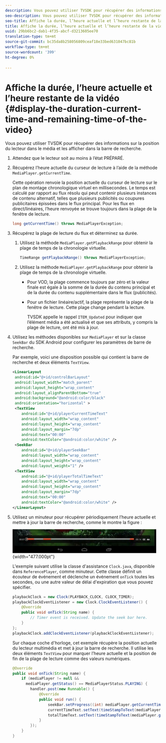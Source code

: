 ```yaml
---
description: Vous pouvez utiliser TVSDK pour récupérer des informations sur la position du lecteur dans le média et les afficher dans la barre de recherche.
seo-description: Vous pouvez utiliser TVSDK pour récupérer des informations sur la position du lecteur dans le média et les afficher dans la barre de recherche.
seo-title: Affiche la durée, l’heure actuelle et l’heure restante de la vidéo.
title: Affiche la durée, l’heure actuelle et l’heure restante de la vidéo.
uuid: 29bb6bc2-dab1-4f35-abcf-d3213605ee70
translation-type: tm+mt
source-git-commit: bc35da8b258056809ceaf18e33bed631047bc81b
workflow-type: tm+mt
source-wordcount: '399'
ht-degree: 0%

---
```



# Affiche la durée, l’heure actuelle et l’heure restante de la vidéo {#display-the-duration-current-time-and-remaining-time-of-the-video}

Vous pouvez utiliser TVSDK pour récupérer des informations sur la position du lecteur dans le média et les afficher dans la barre de recherche.

1. Attendez que le lecteur soit au moins à l’état PRÉPARÉ.
1. Récupérez l’heure actuelle du curseur de lecture à l’aide de la méthode `MediaPlayer.getCurrentTime`.

   Cette opération renvoie la position actuelle du curseur de lecture sur le plan de montage chronologique virtuel en millisecondes. Le temps est calculé par rapport au flux résolu qui peut contenir plusieurs instances de contenu alternatif, telles que plusieurs publicités ou coupures publicitaires épissées dans le flux principal. Pour les flux en direct/linéaires, l’heure renvoyée se trouve toujours dans la plage de la fenêtre de lecture.

   ```java
   long getCurrentTime() throws MediaPlayerException;
   ```

1. Récupérez la plage de lecture du flux et déterminez sa durée.
   1. Utilisez la méthode `MediaPlayer.getPlaybackRange` pour obtenir la plage de temps de la chronologie virtuelle.

      ```java
      TimeRange getPlaybackRange() throws MediaPlayerException;
      ```

   1. Utilisez la méthode `MediaPlayer.getPlaybackRange` pour obtenir la plage de temps de la chronologie virtuelle.

      * Pour VOD, la plage commence toujours par zéro et la valeur finale est égale à la somme de la durée du contenu principal et de la durée du contenu supplémentaire dans le flux (publicités).
      * Pour un fichier linéaire/actif, la plage représente la plage de la fenêtre de lecture. Cette plage change pendant la lecture.

         TVSDK appelle le rappel `ITEM_Updated` pour indiquer que l’élément média a été actualisé et que ses attributs, y compris la plage de lecture, ont été mis à jour.

1. Utilisez les méthodes disponibles sur `MediaPlayer` et sur la classe `SeekBar` du SDK Android pour configurer les paramètres de barre de recherche.

   Par exemple, voici une disposition possible qui contient la barre de recherche et deux éléments `TextView`.

   ```xml
   <LinearLayout 
    android:id="@+id/controlBarLayout" 
    android:layout_width="match_parent" 
    android:layout_height="wrap_content" 
    android:layout_alignParentBottom="true" 
    android:background="@android:color/black" 
    android:orientation="horizontal" > 
    <TextView 
       android:id="@+id/playerCurrentTimeText" 
       android:layout_width="wrap_content" 
       android:layout_height="wrap_content" 
       android:layout_margin="7dp" 
       android:text="00:00" 
       android:textColor="@android:color/white" /> 
    <SeekBar 
       android:id="@+id/playerSeekBar" 
       android:layout_width="wrap_content" 
       android:layout_height="wrap_content" 
       android:layout_weight="1" /> 
    <TextView 
       android:id="@+id/playerTotalTimeText" 
       android:layout_width="wrap_content" 
       android:layout_height="wrap_content" 
       android:layout_margin="7dp" 
       android:text="00:00" 
       android:textColor="@android:color/white" /> 
   </LinearLayout>
   ```

1. Utilisez un minuteur pour récupérer périodiquement l’heure actuelle et mettre à jour la barre de recherche, comme le montre la figure :

   <!--<a id="fig_689CEDDD02094C0C8E91C5195F8EAD3F"></a>-->

   ![](assets/seek-bar.jpg){width=&quot;477.000pt&quot;}

   L&#39;exemple suivant utilise la classe d&#39;assistance `Clock.java`, disponible dans `ReferencePlayer`, comme minuteur. Cette classe définit un écouteur de événement et déclenche un événement `onTick` toutes les secondes, ou une autre valeur de délai d&#39;expiration que vous pouvez spécifier.

   ```java
   playbackClock = new Clock(PLAYBACK_CLOCK, CLOCK_TIMER); 
   playbackClockEventListener = new Clock.ClockEventListener() { 
       @Override 
       public void onTick(String name) { 
           // Timer event is received. Update the seek bar here. 
       } 
   }; 
   playbackClock.addClockEventListener(playbackClockEventListener);
   ```

   Sur chaque coche d&#39;horloge, cet exemple récupère la position actuelle du lecteur multimédia et met à jour la barre de recherche. Il utilise les deux éléments `TextView` pour marquer l’heure actuelle et la position de fin de la plage de lecture comme des valeurs numériques.

   ```java
   @Override 
   public void onTick(String name) { 
       if (mediaPlayer != null &&  
         mediaPlayer.getStatus() == MediaPlayerStatus.PLAYING) { 
           handler.post(new Runnable() { 
               @Override 
               public void run() { 
                   seekBar.setProgress((int) mediaPlayer.getCurrentTime()); 
                   currentTimeText.setText(timeStampToText(mediaPlayer.getCurrentTime())); 
                   totalTimeText.setText(timeStampToText(mediaPlayer.getPlaybackRange().getEnd())); 
               } 
           }); 
       } 
   } 
   ```
